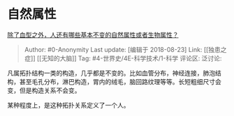 # 自然属性
[除了血型之外，人还有哪些基本不变的自然属性或者生物属性？](https://www.zhihu.com/question/291168526/answer/475609333)

> Author: #0-Anonymity
> Last update: [编辑于 2018-08-23]
> Link: [[独患之症]] [[无知的大脑]]
> Tag: #4-世界史/4E-科学技术/1-科学
> 评论区:
> 泛讨论:

凡属拓扑结构一类的构造，几乎都是不变的。比如血管分布，神经连接，肺泡结构，甚至毛孔分布，淋巴构造，胃内的绒毛，脑回路纹理等等。长短粗细尺寸会变，但是构造关系不会变。

某种程度上，是这种拓扑关系定义了一个人。

